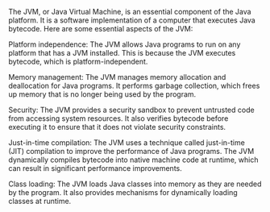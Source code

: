 The JVM, or Java Virtual Machine, is an essential component of the Java platform. It is a software implementation of a computer that executes Java bytecode. Here are some essential aspects of the JVM:

Platform independence: The JVM allows Java programs to run on any platform that has a JVM installed. This is because the JVM executes bytecode, which is platform-independent.

Memory management: The JVM manages memory allocation and deallocation for Java programs. It performs garbage collection, which frees up memory that is no longer being used by the program.

Security: The JVM provides a security sandbox to prevent untrusted code from accessing system resources. It also verifies bytecode before executing it to ensure that it does not violate security constraints.

Just-in-time compilation: The JVM uses a technique called just-in-time (JIT) compilation to improve the performance of Java programs. The JVM dynamically compiles bytecode into native machine code at runtime, which can result in significant performance improvements.

Class loading: The JVM loads Java classes into memory as they are needed by the program. It also provides mechanisms for dynamically loading classes at runtime.
